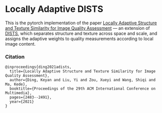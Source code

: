 # Locally Adaptive DISTS

This is the pytorch implementation of the paper [Locally Adaptive Structure and Texture Similarity for Image Quality Assessment](https://arxiv.org/abs/2110.08521) — an extension of [DISTS](https://arxiv.org/abs/2004.07728), which separates structure and texture across space and scale, and assigns the adaptive weights to quality measurements according to local image content. 

### Citation
```
@inproceedings{ding2021adists,
  title={Locally Adaptive Structure and Texture Similarity for Image Quality Assessment},
  author={Ding, Keyan and Liu, Yi and Zou, Xueyi and Wang, Shiqi and Ma, Kede},
  booktitle={Proceedings of the 29th ACM International Conference on Multimedia},
  pages={2483--2491},
  year={2021}
}
```